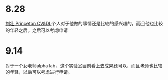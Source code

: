 # 8.28

[刘壮 Princeton CV&DL](https://liuzhuang13.github.io/#ResearchGroup)个人对于他做的事情还是比较的感兴趣的，而且他也比较的年轻之后，之后可以考虑申请

# 9.14

对于一个女老师alpha lab，这个实验室目前看上去成果还可以，而且老师也比较的年轻，以后可以考虑进行申请。



